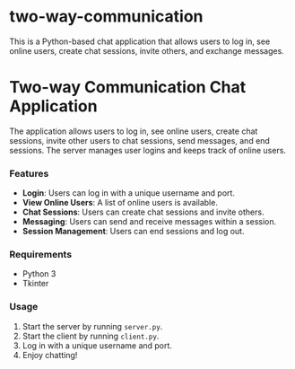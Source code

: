 # two-way-communication
This is a Python-based chat application that allows users to log in, see online users, create chat sessions, invite others, and exchange messages.

# Two-way Communication Chat Application
The application allows users to log in, see online users, create chat sessions, invite other users to chat sessions, send messages, and end sessions. The server manages user logins and keeps track of online users.

### Features
- **Login**: Users can log in with a unique username and port.
- **View Online Users**: A list of online users is available.
- **Chat Sessions**: Users can create chat sessions and invite others.
- **Messaging**: Users can send and receive messages within a session.
- **Session Management**: Users can end sessions and log out.

### Requirements
- Python 3
- Tkinter

### Usage
1. Start the server by running `server.py`.
2. Start the client by running `client.py`.
3. Log in with a unique username and port.
4. Enjoy chatting!
